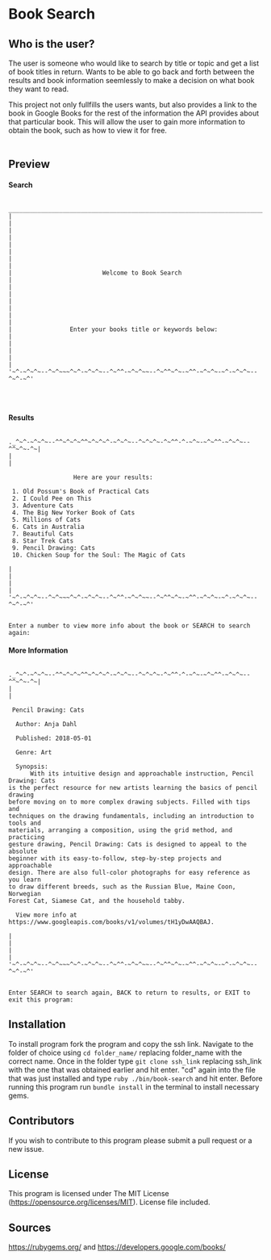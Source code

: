 

# Book Search

## Who is the user?
The user is someone who would like to search by title or topic and get a list of book titles in return. Wants to be able to go back and forth between the results and book information seemlessly to make a decision on what book they want to read.

This project not only fullfills the users wants, but also provides a link to the book in Google Books for the rest of the information the API provides about that particular book. This will allow the user to gain more information to obtain the book, such as how to view it for free.<br><br>

## **Preview**

#### Search

```

___________________________________________________________________________
|                                                                          |
|                                                                          |
|                                                                          |
|                                                                          |
|                         Welcome to Book Search                           |
|                                                                          |
|                                                                          |
|                                                                          |
|                Enter your books title or keywords below:                 |
|                                                                          |
|                                                                          |
'~^-~^~^~--^~^~~~^~^-~^~^~--^~^^-~^~^~~--^~^^~^~-~^^-~^~^~-~^-~^~^~--^~^-~^'




```


#### Results

```

._^~^-~^~^~--^^~^~^~^^~^~^~^-~^~^~--^~^~^~-^~^^-^-~^~-~^~^^-~^~^~--^^~^~-^~|
|                                                                          |

                  Here are your results:

 1. Old Possum's Book of Practical Cats
 2. I Could Pee on This
 3. Adventure Cats
 4. The Big New Yorker Book of Cats
 5. Millions of Cats
 6. Cats in Australia
 7. Beautiful Cats
 8. Star Trek Cats
 9. Pencil Drawing: Cats
 10. Chicken Soup for the Soul: The Magic of Cats

|                                                                          |
|                                                                          |
'~^-~^~^~--^~^~~~^~^-~^~^~--^~^^-~^~^~~--^~^^~^~-~^^-~^~^~-~^-~^~^~--^~^-~^'


Enter a number to view more info about the book or SEARCH to search again:

```


#### More Information

```

._^~^-~^~^~--^^~^~^~^^~^~^~^-~^~^~--^~^~^~-^~^^-^-~^~-~^~^^-~^~^~--^^~^~-^~|
|                                                                          |

 Pencil Drawing: Cats

  Author: Anja Dahl

  Published: 2018-05-01

  Genre: Art

  Synopsis: 
      With its intuitive design and approachable instruction, Pencil Drawing: Cats
is the perfect resource for new artists learning the basics of pencil drawing
before moving on to more complex drawing subjects. Filled with tips and
techniques on the drawing fundamentals, including an introduction to tools and
materials, arranging a composition, using the grid method, and practicing
gesture drawing, Pencil Drawing: Cats is designed to appeal to the absolute
beginner with its easy-to-follow, step-by-step projects and approachable
design. There are also full-color photographs for easy reference as you learn
to draw different breeds, such as the Russian Blue, Maine Coon, Norwegian
Forest Cat, Siamese Cat, and the household tabby.

  View more info at https://www.googleapis.com/books/v1/volumes/tH1yDwAAQBAJ.

|                                                                          |
|                                                                          |
'~^-~^~^~--^~^~~~^~^-~^~^~--^~^^-~^~^~~--^~^^~^~-~^^-~^~^~-~^-~^~^~--^~^-~^'


Enter SEARCH to search again, BACK to return to results, or EXIT to exit this program:

```

## Installation

To install program fork the program and copy the ssh link. Navigate to the folder of choice using  ```cd folder_name/``` replacing folder_name with the correct name. Once in the folder type ```git clone ssh_link``` replacing ssh_link with the one that was obtained earlier and hit enter. "cd" again into the file that was just installed and type ```ruby ./bin/book-search``` and hit enter. Before running this program run ```bundle install``` in the terminal to install necessary gems. 

## Contributors 

If you wish to contribute to this program please submit a pull request or a new issue.

## License

This program is licensed under The MIT License (https://opensource.org/licenses/MIT). License file included.

## Sources

https://rubygems.org/  and https://developers.google.com/books/
